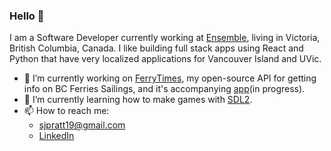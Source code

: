 ### Hello 👋

I am a Software Developer currently working at [Ensemble](https://ensemble.com), living in Victoria, British Columbia, Canada. I like building full stack apps using React and Python that have very localized applications for Vancouver Island and UVic.


- 🔭 I’m currently working on [FerryTimes](https://github.com/samuel-pratt/ferrytimes-api), my open-source API for getting info on BC Ferries Sailings, and it's accompanying [app](https://github.com/samuel-pratt/ferrytimes-app)(in progress).
- 🌱 I’m currently learning how to make games with [SDL2](https://www.libsdl.org/index.php).
- 📫 How to reach me: 
    - sjpratt19@gmail.com
    - [LinkedIn](https://www.linkedin.com/in/sam-pratt-7045401b6/)
